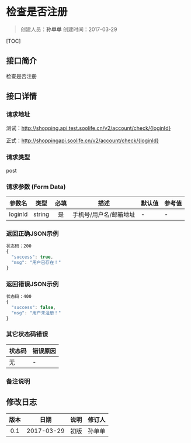 # 检查是否注册
>创建人员：**孙单单**
>创建时间：2017-03-29

[TOC]

## 接口简介
检查是否注册

## 接口详情

### 请求地址
测试：http://shopping.api.test.soolife.cn/v2/account/check/{loginId}

正式：http://shoppingapi.soolife.cn/v2/account/check/{loginId}

### 请求类型
post

### 请求参数 (Form Data)
| 参数名     |   类型   |  必填  | 描述           | 默认值  | 参考值  |
| ------- | :----: | :--: | ------------ | ---- | ---- |
| loginId | string |  是   | 手机号/用户名/邮箱地址 | -    | -    |

### 返回正确JSON示例
```javascript
状态码：200
{
  "success": true,
  "msg": "用户已存在！"
}
```
### 返回错误JSON示例
```javascript
状态码：400
{
  "success": false,
  "msg": "用户未注册！"
}
```

### 其它状态码错误
| 状态码  | 错误原因 |
| :--- | :--- |
| 无    | -    |

### 备注说明


## 修改日志
|  版本  |     日期     | 说明   | 修订人  |
| :--: | :--------: | :--- | :--- |
| 0.1  | 2017-03-29 | 初版   | 孙单单  |
